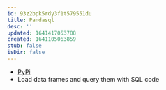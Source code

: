 ```yaml
---
id: 93z2bpk5rdy3f1t579551du
title: Pandasql
desc: ''
updated: 1641417053788
created: 1641105063859
stub: false
isDir: false
---
```



- [PyPi](https://pypi.org/project/pandasql/)
- Load data frames and query them with SQL code
